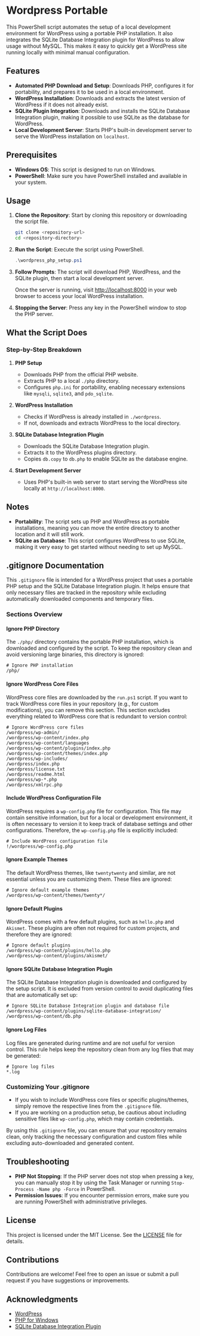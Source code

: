 # Wordpress Portable

This PowerShell script automates the setup of a local development environment for WordPress using a portable PHP installation. It also integrates the SQLite Database Integration plugin for WordPress to allow usage without MySQL. This makes it easy to quickly get a WordPress site running locally with minimal manual configuration.

## Features

- **Automated PHP Download and Setup**: Downloads PHP, configures it for portability, and prepares it to be used in a local environment.
- **WordPress Installation**: Downloads and extracts the latest version of WordPress if it does not already exist.
- **SQLite Plugin Integration**: Downloads and installs the SQLite Database Integration plugin, making it possible to use SQLite as the database for WordPress.
- **Local Development Server**: Starts PHP's built-in development server to serve the WordPress installation on `localhost`.

## Prerequisites

- **Windows OS**: This script is designed to run on Windows.
- **PowerShell**: Make sure you have PowerShell installed and available in your system.

## Usage

1. **Clone the Repository**: Start by cloning this repository or downloading the script file.

   ```sh
   git clone <repository-url>
   cd <repository-directory>
   ```

2. **Run the Script**: Execute the script using PowerShell.

   ```powershell
   .\wordpress_php_setup.ps1
   ```

3. **Follow Prompts**: The script will download PHP, WordPress, and the SQLite plugin, then start a local development server.

   Once the server is running, visit [http://localhost:8000](http://localhost:8000) in your web browser to access your local WordPress installation.

4. **Stopping the Server**: Press any key in the PowerShell window to stop the PHP server.

## What the Script Does

### Step-by-Step Breakdown

1. **PHP Setup**
   - Downloads PHP from the official PHP website.
   - Extracts PHP to a local `./php` directory.
   - Configures `php.ini` for portability, enabling necessary extensions like `mysqli`, `sqlite3`, and `pdo_sqlite`.

2. **WordPress Installation**
   - Checks if WordPress is already installed in `./wordpress`.
   - If not, downloads and extracts WordPress to the local directory.

3. **SQLite Database Integration Plugin**
   - Downloads the SQLite Database Integration plugin.
   - Extracts it to the WordPress plugins directory.
   - Copies `db.copy` to `db.php` to enable SQLite as the database engine.

4. **Start Development Server**
   - Uses PHP's built-in web server to start serving the WordPress site locally at `http://localhost:8000`.

## Notes

- **Portability**: The script sets up PHP and WordPress as portable installations, meaning you can move the entire directory to another location and it will still work.
- **SQLite as Database**: This script configures WordPress to use SQLite, making it very easy to get started without needing to set up MySQL.

## .gitignore Documentation

This `.gitignore` file is intended for a WordPress project that uses a portable PHP setup and the SQLite Database Integration plugin. It helps ensure that only necessary files are tracked in the repository while excluding automatically downloaded components and temporary files.

### Sections Overview

#### Ignore PHP Directory

The `./php/` directory contains the portable PHP installation, which is downloaded and configured by the script. To keep the repository clean and avoid versioning large binaries, this directory is ignored:

```
# Ignore PHP installation
/php/
```

#### Ignore WordPress Core Files

WordPress core files are downloaded by the `run.ps1` script. If you want to track WordPress core files in your repository (e.g., for custom modifications), you can remove this section. This section excludes everything related to WordPress core that is redundant to version control:

```
# Ignore WordPress core files
/wordpress/wp-admin/
/wordpress/wp-content/index.php
/wordpress/wp-content/languages
/wordpress/wp-content/plugins/index.php
/wordpress/wp-content/themes/index.php
/wordpress/wp-includes/
/wordpress/index.php
/wordpress/license.txt
/wordpress/readme.html
/wordpress/wp-*.php
/wordpress/xmlrpc.php
```

#### Include WordPress Configuration File

WordPress requires a `wp-config.php` file for configuration. This file may contain sensitive information, but for a local or development environment, it is often necessary to version it to keep track of database settings and other configurations. Therefore, the `wp-config.php` file is explicitly included:

```
# Include WordPress configuration file
!/wordpress/wp-config.php
```

#### Ignore Example Themes

The default WordPress themes, like `twentytwenty` and similar, are not essential unless you are customizing them. These files are ignored:

```
# Ignore default example themes
/wordpress/wp-content/themes/twenty*/
```

#### Ignore Default Plugins

WordPress comes with a few default plugins, such as `hello.php` and `Akismet`. These plugins are often not required for custom projects, and therefore they are ignored:

```
# Ignore default plugins
/wordpress/wp-content/plugins/hello.php
/wordpress/wp-content/plugins/akismet/
```

#### Ignore SQLite Database Integration Plugin

The SQLite Database Integration plugin is downloaded and configured by the setup script. It is excluded from version control to avoid duplicating files that are automatically set up:

```
# Ignore SQLite Database Integration plugin and database file
/wordpress/wp-content/plugins/sqlite-database-integration/
/wordpress/wp-content/db.php
```

#### Ignore Log Files

Log files are generated during runtime and are not useful for version control. This rule helps keep the repository clean from any log files that may be generated:

```
# Ignore log files
*.log
```

### Customizing Your .gitignore

- If you wish to include WordPress core files or specific plugins/themes, simply remove the respective lines from the `.gitignore` file.
- If you are working on a production setup, be cautious about including sensitive files like `wp-config.php`, which may contain credentials.

By using this `.gitignore` file, you can ensure that your repository remains clean, only tracking the necessary configuration and custom files while excluding auto-downloaded and generated content.

## Troubleshooting

- **PHP Not Stopping**: If the PHP server does not stop when pressing a key, you can manually stop it by using the Task Manager or running `Stop-Process -Name php -Force` in PowerShell.
- **Permission Issues**: If you encounter permission errors, make sure you are running PowerShell with administrative privileges.

## License

This project is licensed under the MIT License. See the [LICENSE](LICENSE) file for details.

## Contributions

Contributions are welcome! Feel free to open an issue or submit a pull request if you have suggestions or improvements.

## Acknowledgments

- [WordPress](https://wordpress.org/)
- [PHP for Windows](https://windows.php.net/)
- [SQLite Database Integration Plugin](https://wordpress.org/plugins/sqlite-database-integration/)

